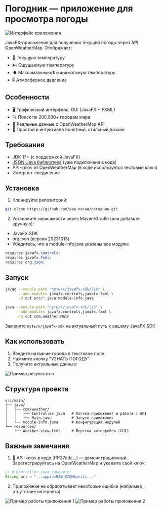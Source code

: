 # Погодник — приложение для просмотра погоды

<img src="https://github.com/user-attachments/assets/4578d446-659f-432b-a4b6-2750c72c1e1c" alt="Интерфейс приложения">

JavaFX-приложение для получения текущей погоды через API OpenWeatherMap. Отображает:
- 🌡️ Текущую температуру
- 🌬️ Ощущаемую температуру
- ⬆️ Максимальную/⬇️ минимальную температуру
- 🎚️ Атмосферное давление

## Особенности
- 🖥️ Графический интерфейс, GUI (JavaFX + FXML)
- 🔍 Поиск по 200,000+ городам мира
- 📡 Реальные данные с OpenWeatherMap API
- 🎨 Простой и интуитивно понятный, cтильный дизайн

## Требования
- JDK 17+ (с поддержкой JavaFX)
- [JSON-Java библиотека](https://github.com/stleary/JSON-java) (уже подключена в коде)
- API-ключ от OpenWeatherMap (в коде используется тестовый ключ)
- Интернет-соединение

## Установка
1. Клонируйте репозиторий:
```bash
git clone https://github.com/ваш-логин/погодник.git
```
2. Установите зависимости через Maven/Gradle (или добавьте вручную):
- JavaFX SDK
- org.json (версия 20231013)
- Убедитесь, что в module-info.java указаны все модули:
```java
requires javafx.controls;
requires javafx.fxml;
requires org.json;
```

## Запуск
```bash
javac --module-path "путь/к/javafx-sdk/lib" \
      --add-modules javafx.controls,javafx.fxml \
      -d out src/*.java module-info.java

java --module-path "путь/к/javafx-sdk/lib" \
     --add-modules javafx.controls,javafx.fxml \
     -cp out com.weather.Main
```
Замените `путь/к/javafx-sdk` на актуальный путь к вашему JavaFX SDK

## Как использовать
1. Введите название города в текстовое поле
2. Нажмите кнопку "УЗНАТЬ ПОГОДУ"
3. Получите актуальные данные:
<img src="https://github.com/user-attachments/assets/a274ccc2-499a-4e4a-89dc-83842aade218" alt="Пример результатов">

## Структура проекта
```
src/main/
├── java/
│   ├── com/weather/
│   │   ├── Controller.java   # Логика приложения и работа с API
│   │   └── Main.java         # Запуск приложения
│   └── module-info.java      # Конфигурация модулей
└── resources/
    └── Weather-view.fxml     # Верстка интерфейса (GUI)
```

## Важные замечания
1. 🔑 API-ключ в коде (ffff37ddc...) — демонстрационный.
   Зарегистрируйтесь на OpenWeatherMap и укажите свой ключ:
```java
// В Controller.java замените:
String url = "...appid=ВАШ_КЛЮЧ&units..."
```
2. Приложение не обрабатывает некоторые ошибки (например, отсутствие интернета)

<img src="https://github.com/user-attachments/assets/e23026bc-4e49-4e65-9537-efe1854985c9" alt="Пример работы приложения 1">
<img src="https://github.com/user-attachments/assets/e6773e4d-de40-44d2-b2b8-108416ced4f4" alt="Пример работы приложения 2">